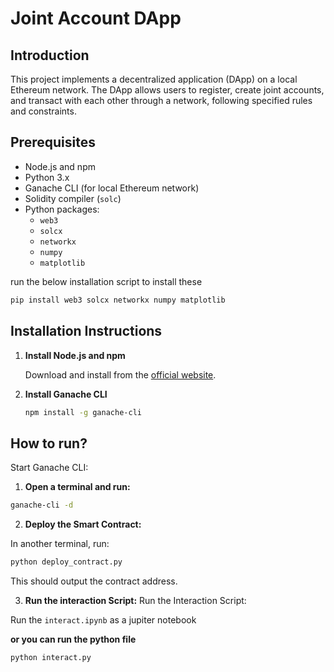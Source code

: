 # Joint Account DApp

## Introduction

This project implements a decentralized application (DApp) on a local Ethereum network. The DApp allows users to register, create joint accounts, and transact with each other through a network, following specified rules and constraints.

## Prerequisites

- Node.js and npm
- Python 3.x
- Ganache CLI (for local Ethereum network)
- Solidity compiler (`solc`)
- Python packages:
  - `web3`
  - `solcx`
  - `networkx`
  - `numpy`
  - `matplotlib`

run the below installation script to install these

```bash
pip install web3 solcx networkx numpy matplotlib
```

## Installation Instructions

1. **Install Node.js and npm**

   Download and install from the [official website](https://nodejs.org/).
2. **Install Ganache CLI**

   ```bash
   npm install -g ganache-cli
   ```

## How to run?

Start Ganache CLI:

1. **Open a terminal and run:**

```bash
ganache-cli -d
```


2. **Deploy the Smart Contract:**

In another terminal, run:

```bash
python deploy_contract.py
```

This should output the contract address.

3. **Run the interaction Script:**
Run the Interaction Script:


Run the ```interact.ipynb``` as a jupiter notebook
 
 **or you can run the python file**
```bash
python interact.py
```

